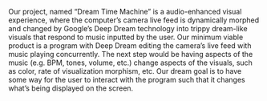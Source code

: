 Our project, named “Dream Time Machine” is a audio-enhanced visual experience, where the computer’s camera live feed is dynamically morphed and changed by Google’s Deep Dream technology into trippy dream-like visuals that respond to music inputted by the user. Our minimum viable product is a program with Deep Dream editing the camera’s live feed with music playing concurrently. The next step would be having aspects of the music (e.g. BPM, tones, volume, etc.) change aspects of the visuals, such as color, rate of visualization morphism, etc. Our dream goal is to have some way for the user to interact with the program  such that it changes what’s being displayed on the screen.
